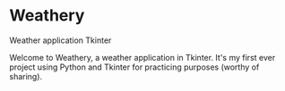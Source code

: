 # Weathery
Weather application Tkinter

Welcome to Weathery, a weather application in Tkinter. 
It's my first ever project using Python and Tkinter for practicing purposes (worthy of sharing).
